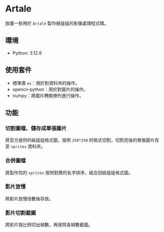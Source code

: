 # Artale

放置一些用於 `Artale` 製作紙娃娃的影像處理程式碼。

## 環境

- Python: 3.12.9

## 使用套件

- 標準庫 `os`：用於對資料夾的操作。
- opencv-python：用於對圖片的操作。
- numpy：將圖片轉換陣列進行操作。

## 功能

### 切割圖檔、儲存成單張圖片

將官方提供的紙娃娃格式圖，按照 `250*250` 的格式切割，切割完後的單張圖片存至 `sprites` 資料夾。

### 合併圖檔

將製作完的 `sprites` 按照對應的名字排序，組合回紙娃娃格式圖。

### 影片放慢

將影片放慢倍數後存放。

### 影片切割截圖

將影片按比例切出幀數，再按照各幀數截圖。
